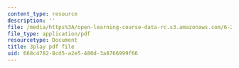```yaml
---
content_type: resource
description: ''
file: /media/https%3A/open-learning-course-data-rc.s3.amazonaws.com/6-262-discrete-stochastic-processes-spring-2011/668c47828cd5a2e5480d3a8766999f66_IDgYAGKyuo.pdf
file_type: application/pdf
resourcetype: Document
title: 3play pdf file
uid: 668c4782-8cd5-a2e5-480d-3a8766999f66
---
```

